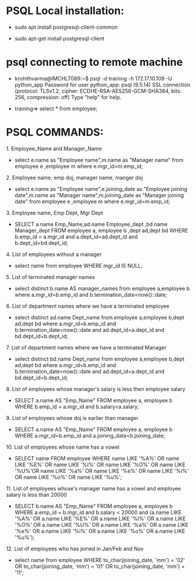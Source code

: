 # PSQL Local installation: #

- sudo apt install postgresql-client-common

- sudo apt-get install postgresql-client

# psql connecting to remote machine #

- krohithvarma@IMCHLT089:~$ psql -d training -h 172.17.10.109 -U python_app
Password for user python_app: 
psql (9.5.14)
SSL connection (protocol: TLSv1.2, cipher: ECDHE-RSA-AES256-GCM-SHA384, bits: 256, compression: off)
Type "help" for help.

- training=> select * from employee;

# PSQL COMMANDS: #

1\. Employee_Name and Manager_Name
- select e.name as "Employee name",m.name as "Manager name" from employee e ,employee m where e.mgr_id=m.emp_id;

2\. Employee name, emp doj, manager name, manger doj
- select e.name as "Employee name",e.joining_date as "Employee joining date",m.name as "Manager name",m.joining_date as "Manager joining date" from employee e ,employee m where e.mgr_id=m.emp_id;

3\. Employee name, Emp Dept, Mgr Dept
- SELECT a.name Emp_Name,ad.name Employee_dept ,bd.name Manager_dept FROM employee a, employee b ,dept ad,dept bd WHERE b.emp_id = a.mgr_id and a.dept_id=ad.dept_id and b.dept_id=bd.dept_id;

4\. List of employees without a manager
- select name from employee WHERE mgr_id IS NULL;

5\. List of terminated manager names
- select distinct b.name AS manager_names from employee a,employee b where a.mgr_id=b.emp_id and b.termination_date<now()::date;

6\. List of department names where we have a terminated employee
- select distinct ad.name Dept_name from employee a,employee b,dept ad,dept bd where a.mgr_id=b.emp_id and b.termination_date<now()::date and ad.dept_id=a.dept_id and bd.dept_id=b.dept_id;

7\. List of department names where we have a terminated Manager
- select distinct bd.name Dept_name from employee a,employee b,dept ad,dept bd where a.mgr_id=b.emp_id and b.termination_date<now()::date and ad.dept_id=a.dept_id and bd.dept_id=b.dept_id;

8\. List of employees whose manager's salary is less then employee salary
- SELECT a.name AS "Emp_Name" FROM employee a, employee b WHERE b.emp_id = a.mgr_id and b.salary<a.salary;

9\. List of employees whose doj is earlier than manager
- SELECT a.name AS "Emp_Name" FROM employee a, employee b WHERE a.mgr_id=b.emp_id and a.joining_date<b.joining_date;

10\. List of employees whose name has a vowel
- SELECT name FROM employee WHERE name LIKE '%A%' OR name LIKE '%E%' OR name LIKE '%I%' OR name LIKE '%O%' OR name LIKE '%U%'OR name LIKE '%a%' OR name LIKE '%e%' OR name LIKE '%i%' OR name LIKE '%o%' OR name LIKE '%u%';

11\. List of employees whose's manager name has a vowel and employee salary is less than 20000
- SELECT b.name AS "Emp_Name" FROM employee a, employee b WHERE a.emp_id = b.mgr_id and b.salary < 20000 and (a.name LIKE '%A%' OR a.name LIKE '%E%' OR a.name LIKE '%I%' OR a.name LIKE '%O%' OR a.name LIKE '%U%' OR a.name LIKE '%a%' OR a.name LIKE '%e%' OR a.name LIKE '%i%' OR a.name LIKE '%o%' OR a.name LIKE '%u%');

12\. List of employees who has joined in Jan/Feb and Nov
- select name from employee WHERE to_char(joining_date, 'mm') = '02' OR to_char(joining_date, 'mm') = '01' OR to_char(joining_date, 'mm') = '11';

